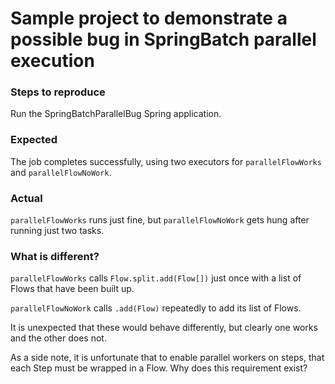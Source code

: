 # Sample project to demonstrate a possible bug in SpringBatch parallel execution
### Steps to reproduce
Run the SpringBatchParallelBug Spring application.
### Expected
The job completes successfully, using two executors for `parallelFlowWorks` and `parallelFlowNoWork`.
### Actual
`parallelFlowWorks` runs just fine, but `parallelFlowNoWork` gets hung after running just two tasks.
### What is different?
`parallelFlowWorks` calls `Flow.split.add(Flow[])` just once with a list of Flows that have been built up.

`parallelFlowNoWork` calls `.add(Flow)` repeatedly to add its list of Flows.

It is unexpected that these would behave differently, but clearly one works and the other does not.

As a side note, it is unfortunate that to enable parallel workers on steps, that each Step must be
wrapped in a Flow.  Why does this requirement exist?
